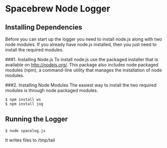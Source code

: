Spacebrew Node Logger  
=====================  
  

Installing Dependencies
-----------------------
Before you can start up the logger you need to install node.js along with two node modules. If you already have node.js installed, then you just need to install the required modules.

###1. Installing Node.js
To install node.js use the packaged installer that is available on http://nodejs.org/. This package also includes node packaged modules (npm), a command-line utility that manages the installation of node modules.

###2. Installing Node Modules
The easiest way to install the two required modules is through node packaged modules.   

```
$ npm install ws  
$ npm install jog  
```

Running the Logger  
------------------  
  
```
$ node spacelog.js  
```

It writes files to /tmp/tail
